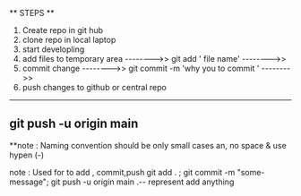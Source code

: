 ** STEPS **

1. Create repo in git hub
2. clone repo in local laptop 
3. start developling 
4. add files to temporary area
-------->>
 git add ' file name'
-------->>
5. commit change
-------->>
git commit  -m 'why you to commit '
-------->>
6. push changes to github or central repo
------
git push -u origin main
------
**note : Naming convention should be only small cases an, no space & use hypen (-)

note : Used for to add , commit,push
git add . ; git commit -m "some-message"; git push -u origin main
 .-- represent add anything 